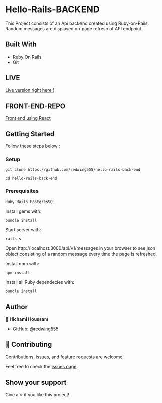  # Hello-Rails-BACKEND

This Project consists of an Api backend created using Ruby-on-Rails. Random messages are displayed on page refresh of API endpoint.
## Built With

- Ruby On Rails
- Git

## LIVE

[Live version right here !](https://random-greeting-api.herokuapp.com/api/v1/messages)



## FRONT-END-REPO

[Front end using React](https://github.com/redwing555/hello-react-front-end)

## Getting Started
Follow these steps below :


### Setup
 ```git clone https://github.com/redwing555/hello-rails-back-end```

 ```cd hello-rails-back-end```

### Prerequisites

    Ruby Rails PostgresSQL

Install gems with:
    
    bundle install

Start server with:

    rails s

Open http://localhost:3000/api/v1/messages in your browser to see json object consisting of a random message every time the page is refreshed.

Install npm with:

    npm install

Install all Ruby dependecies with:

    bundle install

## Author

👤 **Hichami Houssam**

- GitHub: [@redwing555](https://github.com/redwing555/)


## 🤝 Contributing

Contributions, issues, and feature requests are welcome!

Feel free to check the [issues page](https://github.com/redwing555/hello-rails-react/issues).

## Show your support

Give a ⭐️ if you like this project!